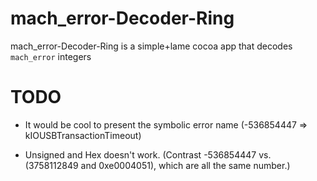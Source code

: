 mach_error-Decoder-Ring
=======================
mach\_error-Decoder-Ring is a simple+lame cocoa app that decodes `mach_error` integers

# TODO

* It would be cool to present the symbolic error name (-536854447 => kIOUSBTransactionTimeout)

* Unsigned and Hex doesn't work. (Contrast -536854447 vs. (3758112849 and 0xe0004051), which are all the same number.)
 
